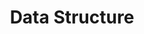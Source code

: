 ---
title: "Data Structure"
layout: category
permalink: /study/data-structure/
author_profile: true
taxonomy: Data Structure
sidebar:
  nav: "categories"
---